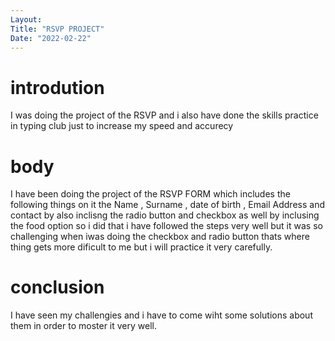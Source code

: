 ```yaml
---
Layout:
Title: "RSVP PROJECT"
Date: "2022-02-22"
---
```


# introdution

I was doing the project of the RSVP and i also have done the skills practice in typing club just to increase my speed and accurecy

# body 

I have been doing the project of the RSVP FORM which includes the following things on it the Name , Surname , date of birth , Email Address and contact by also inclisng the radio button and checkbox as well by inclusing the food option so i did that i have followed the steps very well but it was so challenging when iwas doing the checkbox and radio button thats where thing gets more dificult to me but i will practice it very carefully.

# conclusion

I have seen my challengies and i have to come wiht some solutions about them in order to moster it very well.